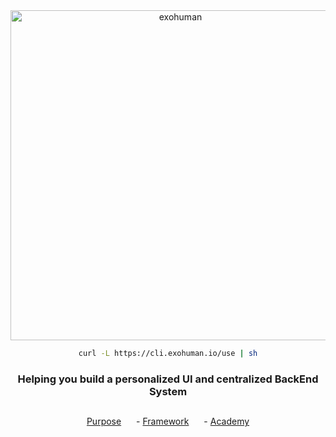 

<div align="center">
    
  <img width="528" alt="exohuman" src="https://github.com/exohuman-io/.github/assets/16281075/2afd3b1d-2fd2-42b3-8349-eefde03d6a73">
  

```bash
curl -L https://cli.exohuman.io/use | sh
```
<h3 align="center">Helping you build a personalized UI and centralized BackEnd System</h3>

</div>

##

<div align="center">
    <a href="" style="margin-right: 20px;">Purpose</a> -
    <a href="" style="margin-right: 20px;">Framework</a> -
    <a href="">Academy</a>
</div>
